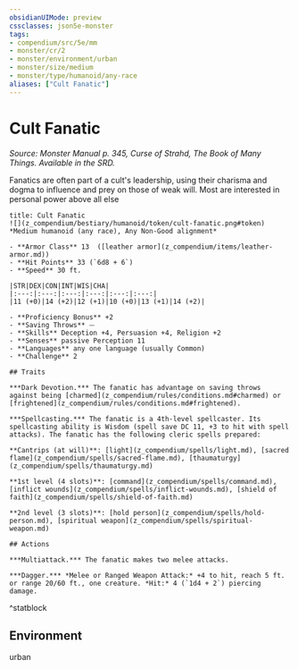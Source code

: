 ```yaml
---
obsidianUIMode: preview
cssclasses: json5e-monster
tags:
- compendium/src/5e/mm
- monster/cr/2
- monster/environment/urban
- monster/size/medium
- monster/type/humanoid/any-race
aliases: ["Cult Fanatic"]
---
```

# Cult Fanatic
*Source: Monster Manual p. 345, Curse of Strahd, The Book of Many Things. Available in the SRD.*  

Fanatics are often part of a cult's leadership, using their charisma and dogma to influence and prey on those of weak will. Most are interested in personal power above all else

```ad-statblock
title: Cult Fanatic
![](z_compendium/bestiary/humanoid/token/cult-fanatic.png#token)
*Medium humanoid (any race), Any Non-Good alignment*

- **Armor Class** 13  ([leather armor](z_compendium/items/leather-armor.md))
- **Hit Points** 33 (`6d8 + 6`)
- **Speed** 30 ft.

|STR|DEX|CON|INT|WIS|CHA|
|:---:|:---:|:---:|:---:|:---:|:---:|
|11 (+0)|14 (+2)|12 (+1)|10 (+0)|13 (+1)|14 (+2)|

- **Proficiency Bonus** +2
- **Saving Throws** ⏤
- **Skills** Deception +4, Persuasion +4, Religion +2
- **Senses** passive Perception 11
- **Languages** any one language (usually Common)
- **Challenge** 2

## Traits

***Dark Devotion.*** The fanatic has advantage on saving throws against being [charmed](z_compendium/rules/conditions.md#charmed) or [frightened](z_compendium/rules/conditions.md#frightened).

***Spellcasting.*** The fanatic is a 4th-level spellcaster. Its spellcasting ability is Wisdom (spell save DC 11, +3 to hit with spell attacks). The fanatic has the following cleric spells prepared:

**Cantrips (at will)**: [light](z_compendium/spells/light.md), [sacred flame](z_compendium/spells/sacred-flame.md), [thaumaturgy](z_compendium/spells/thaumaturgy.md)

**1st level (4 slots)**: [command](z_compendium/spells/command.md), [inflict wounds](z_compendium/spells/inflict-wounds.md), [shield of faith](z_compendium/spells/shield-of-faith.md)

**2nd level (3 slots)**: [hold person](z_compendium/spells/hold-person.md), [spiritual weapon](z_compendium/spells/spiritual-weapon.md)

## Actions

***Multiattack.*** The fanatic makes two melee attacks.

***Dagger.*** *Melee or Ranged Weapon Attack:* +4 to hit, reach 5 ft. or range 20/60 ft., one creature. *Hit:* 4 (`1d4 + 2`) piercing damage.
```
^statblock

## Environment

urban